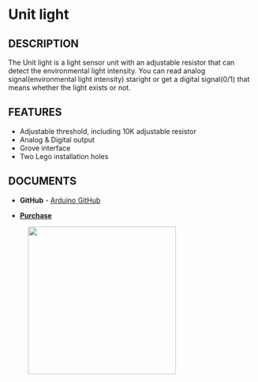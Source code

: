 # Unit light

## DESCRIPTION

The Unit light is a light sensor unit with an adjustable resistor that can detect the environmental light intensity.
You can read analog signal(environmental light intensity) staright or get a digital signal(0/1) that means whether the light exists or not.


## FEATURES

-  Adjustable threshold, including 10K adjustable resistor
-  Analog & Digital output
-  Grove interface
-  Two Lego installation holes

## DOCUMENTS

-  **GitHub** - [Arduino GitHub](https://github.com/m5stack/M5Stack/tree/master/examples/Unit/Light)

-  **[Purchase](https://www.aliexpress.com/store/3226069?spm=2114.search0104.3.5.66051a4dlpB2ti)**

<figure>
    <img src="assets/img/product_pics/units/M5GO_Unit_light.png" height="300" width="300">
</figure>
